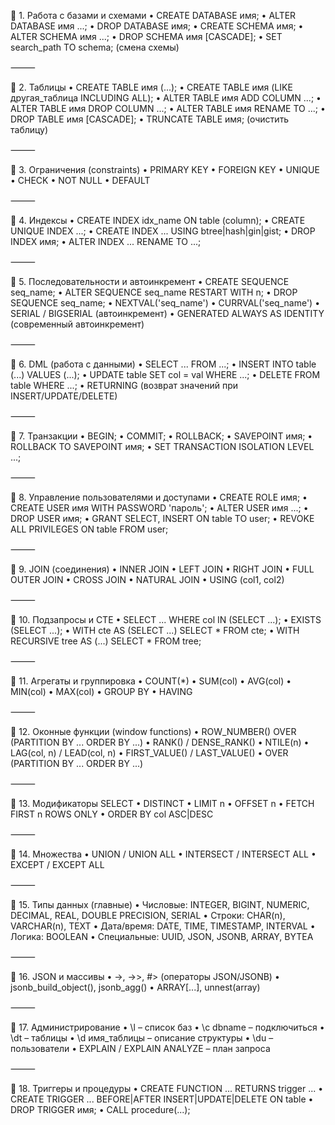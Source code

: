 🔹 1. Работа с базами и схемами
 • CREATE DATABASE имя;
 • ALTER DATABASE имя ...;
 • DROP DATABASE имя;
 • CREATE SCHEMA имя;
 • ALTER SCHEMA имя ...;
 • DROP SCHEMA имя [CASCADE];
 • SET search_path TO schema; (смена схемы)

⸻

🔹 2. Таблицы
 • CREATE TABLE имя (...);
 • CREATE TABLE имя (LIKE другая_таблица INCLUDING ALL);
 • ALTER TABLE имя ADD COLUMN ...;
 • ALTER TABLE имя DROP COLUMN ...;
 • ALTER TABLE имя RENAME TO ...;
 • DROP TABLE имя [CASCADE];
 • TRUNCATE TABLE имя; (очистить таблицу)

⸻

🔹 3. Ограничения (constraints)
 • PRIMARY KEY
 • FOREIGN KEY
 • UNIQUE
 • CHECK
 • NOT NULL
 • DEFAULT

⸻

🔹 4. Индексы
 • CREATE INDEX idx_name ON table (column);
 • CREATE UNIQUE INDEX ...;
 • CREATE INDEX ... USING btree|hash|gin|gist;
 • DROP INDEX имя;
 • ALTER INDEX ... RENAME TO ...;

⸻

🔹 5. Последовательности и автоинкремент
 • CREATE SEQUENCE seq_name;
 • ALTER SEQUENCE seq_name RESTART WITH n;
 • DROP SEQUENCE seq_name;
 • NEXTVAL('seq_name')
 • CURRVAL('seq_name')
 • SERIAL / BIGSERIAL (автоинкремент)
 • GENERATED ALWAYS AS IDENTITY (современный автоинкремент)

⸻

🔹 6. DML (работа с данными)
 • SELECT ... FROM ...;
 • INSERT INTO table (...) VALUES (...);
 • UPDATE table SET col = val WHERE ...;
 • DELETE FROM table WHERE ...;
 • RETURNING (возврат значений при INSERT/UPDATE/DELETE)

⸻

🔹 7. Транзакции
 • BEGIN;
 • COMMIT;
 • ROLLBACK;
 • SAVEPOINT имя;
 • ROLLBACK TO SAVEPOINT имя;
 • SET TRANSACTION ISOLATION LEVEL ...;

⸻

🔹 8. Управление пользователями и доступами
 • CREATE ROLE имя;
 • CREATE USER имя WITH PASSWORD 'пароль';
 • ALTER USER имя ...;
 • DROP USER имя;
 • GRANT SELECT, INSERT ON table TO user;
 • REVOKE ALL PRIVILEGES ON table FROM user;

⸻

🔹 9. JOIN (соединения)
 • INNER JOIN
 • LEFT JOIN
 • RIGHT JOIN
 • FULL OUTER JOIN
 • CROSS JOIN
 • NATURAL JOIN
 • USING (col1, col2)

⸻

🔹 10. Подзапросы и CTE
 • SELECT ... WHERE col IN (SELECT ...);
 • EXISTS (SELECT ...);
 • WITH cte AS (SELECT ...) SELECT * FROM cte;
 • WITH RECURSIVE tree AS (...) SELECT * FROM tree;

⸻

🔹 11. Агрегаты и группировка
 • COUNT(*)
 • SUM(col)
 • AVG(col)
 • MIN(col)
 • MAX(col)
 • GROUP BY
 • HAVING

⸻

🔹 12. Оконные функции (window functions)
 • ROW_NUMBER() OVER (PARTITION BY ... ORDER BY ...)
 • RANK() / DENSE_RANK()
 • NTILE(n)
 • LAG(col, n) / LEAD(col, n)
 • FIRST_VALUE() / LAST_VALUE()
 • OVER (PARTITION BY ... ORDER BY ...)

⸻

🔹 13. Модификаторы SELECT
 • DISTINCT
 • LIMIT n
 • OFFSET n
 • FETCH FIRST n ROWS ONLY
 • ORDER BY col ASC|DESC

⸻

🔹 14. Множества
 • UNION / UNION ALL
 • INTERSECT / INTERSECT ALL
 • EXCEPT / EXCEPT ALL

⸻

🔹 15. Типы данных (главные)
 • Числовые: INTEGER, BIGINT, NUMERIC, DECIMAL, REAL, DOUBLE PRECISION, SERIAL
 • Строки: CHAR(n), VARCHAR(n), TEXT
 • Дата/время: DATE, TIME, TIMESTAMP, INTERVAL
 • Логика: BOOLEAN
 • Специальные: UUID, JSON, JSONB, ARRAY, BYTEA

⸻

🔹 16. JSON и массивы
 • ->, ->>, #> (операторы JSON/JSONB)
 • jsonb_build_object(), jsonb_agg()
 • ARRAY[...], unnest(array)

⸻

🔹 17. Администрирование
 • \l – список баз
 • \c dbname – подключиться
 • \dt – таблицы
 • \d имя_таблицы – описание структуры
 • \du – пользователи
 • EXPLAIN / EXPLAIN ANALYZE – план запроса

⸻

🔹 18. Триггеры и процедуры
 • CREATE FUNCTION ... RETURNS trigger ...
 • CREATE TRIGGER ... BEFORE|AFTER INSERT|UPDATE|DELETE ON table
 • DROP TRIGGER имя;
 • CALL procedure(...);
